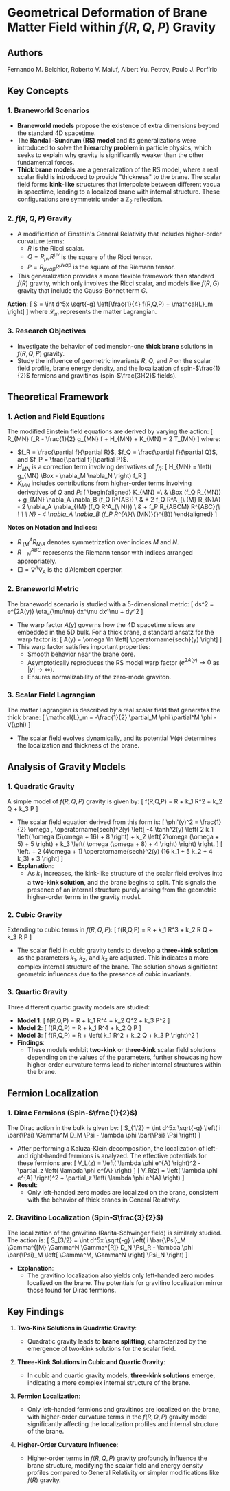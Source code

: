 

# Geometrical Deformation of Brane Matter Field within $f(R,Q,P)$ Gravity

## Authors
Fernando M. Belchior, Roberto V. Maluf, Albert Yu. Petrov, Paulo J. Porfírio

## Key Concepts

### 1. Braneworld Scenarios
- **Braneworld models** propose the existence of extra dimensions beyond the standard 4D spacetime.
- The **Randall-Sundrum (RS) model** and its generalizations were introduced to solve the **hierarchy problem** in particle physics, which seeks to explain why gravity is significantly weaker than the other fundamental forces.
- **Thick brane models** are a generalization of the RS model, where a real scalar field is introduced to provide "thickness" to the brane. The scalar field forms **kink-like** structures that interpolate between different vacua in spacetime, leading to a localized brane with internal structure. These configurations are symmetric under a $\mathbb{Z}_2$ reflection.

### 2. $f(R,Q,P)$ Gravity
- A modification of Einstein's General Relativity that includes higher-order curvature terms:
  - $R$ is the Ricci scalar.
  - $Q = R_{\mu\nu} R^{\mu\nu}$ is the square of the Ricci tensor.
  - $P = R_{\mu\nu\alpha\beta} R^{\mu\nu\alpha\beta}$ is the square of the Riemann tensor.
- This generalization provides a more flexible framework than standard $f(R)$ gravity, which only involves the Ricci scalar, and models like $f(R,G)$ gravity that include the Gauss-Bonnet term $G$.

**Action**:
\[
S = \int d^5x \sqrt{-g} \left[\frac{1}{4} f(R,Q,P) + \mathcal{L}_m \right]
\]
where $\mathcal{L}_m$ represents the matter Lagrangian.

### 3. Research Objectives
- Investigate the behavior of codimension-one **thick brane** solutions in $f(R,Q,P)$ gravity.
- Study the influence of geometric invariants $R$, $Q$, and $P$ on the scalar field profile, brane energy density, and the localization of spin-$\frac{1}{2}$ fermions and gravitinos (spin-$\frac{3}{2}$ fields).

## Theoretical Framework

### 1. Action and Field Equations
The modified Einstein field equations are derived by varying the action:
\[
R_{MN} f_R - \frac{1}{2} g_{MN} f + H_{MN} + K_{MN} = 2 T_{MN}
\]
where:
- $f_R = \frac{\partial f}{\partial R}$, $f_Q = \frac{\partial f}{\partial Q}$, and $f_P = \frac{\partial f}{\partial P}$.
- $H_{MN}$ is a correction term involving derivatives of $f_R$:
  \[
  H_{MN} = \left( g_{MN} \Box - \nabla_M \nabla_N \right) f_R
  \]
- $K_{MN}$ includes contributions from higher-order terms involving derivatives of $Q$ and $P$:
  \[
  \begin{aligned}
  K_{MN} =\ & \Box (f_Q R_{MN}) + g_{MN} \nabla_A \nabla_B (f_Q R^{AB}) \\
           & + 2 f_Q R^A_{\ (M} R_{N)A} - 2 \nabla_A \nabla_{(M} (f_Q R^A_{\ N)}) \\
           & + f_P R_{ABCM} R^{ABC}_{\ \ \ \ N} - 4 \nabla_A \nabla_B (f_P R^{A}_{\ (MN)}{}^{B})
  \end{aligned}
  \]

**Notes on Notation and Indices:**
- $R^{A}_{\ (M} R_{N)A}$ denotes symmetrization over indices $M$ and $N$.
- $R^{ABC}_{\ \ \ \ N}$ represents the Riemann tensor with indices arranged appropriately.
- $\Box = \nabla^A \nabla_A$ is the d'Alembert operator.

### 2. Braneworld Metric
The braneworld scenario is studied with a 5-dimensional metric:
\[
ds^2 = e^{2A(y)} \eta_{\mu\nu} dx^\mu dx^\nu + dy^2
\]
- The warp factor $A(y)$ governs how the 4D spacetime slices are embedded in the 5D bulk. For a thick brane, a standard ansatz for the warp factor is:
  \[
  A(y) = \omega \ln \left[ \operatorname{sech}(y) \right]
  \]
- This warp factor satisfies important properties:
  - Smooth behavior near the brane core.
  - Asymptotically reproduces the RS model warp factor ($e^{2A(y)} \rightarrow 0$ as $|y| \rightarrow \infty$).
  - Ensures normalizability of the zero-mode graviton.

### 3. Scalar Field Lagrangian
The matter Lagrangian is described by a real scalar field that generates the thick brane:
\[
\mathcal{L}_m = -\frac{1}{2} \partial_M \phi \partial^M \phi - V(\phi)
\]
- The scalar field evolves dynamically, and its potential $V(\phi)$ determines the localization and thickness of the brane.

## Analysis of Gravity Models

### 1. Quadratic Gravity
A simple model of $f(R,Q,P)$ gravity is given by:
\[
f(R,Q,P) = R + k_1 R^2 + k_2 Q + k_3 P
\]
- The scalar field equation derived from this form is:
  \[
  \phi'(y)^2 = \frac{1}{2} \omega \, \operatorname{sech}^2(y) \left[ -4 \tanh^2(y) \left( 2 k_1 \left( \omega (5\omega + 16) + 8 \right) + k_2 \left( 2\omega (\omega + 5) + 5 \right) + k_3 \left( \omega (\omega + 8) + 4 \right) \right) \right.
  \]
  \[
  \left. + 2 (4\omega + 1) \operatorname{sech}^2(y) (16 k_1 + 5 k_2 + 4 k_3) + 3 \right]
  \]
- **Explanation**:
  - As $k_1$ increases, the kink-like structure of the scalar field evolves into a **two-kink solution**, and the brane begins to split. This signals the presence of an internal structure purely arising from the geometric higher-order terms in the gravity model.

### 2. Cubic Gravity
Extending to cubic terms in $f(R,Q,P)$:
\[
f(R,Q,P) = R + k_1 R^3 + k_2 R Q + k_3 R P
\]
- The scalar field in cubic gravity tends to develop a **three-kink solution** as the parameters $k_1$, $k_2$, and $k_3$ are adjusted. This indicates a more complex internal structure of the brane. The solution shows significant geometric influences due to the presence of cubic invariants.

### 3. Quartic Gravity
Three different quartic gravity models are studied:
- **Model 1**: 
  \[
  f(R,Q,P) = R + k_1 R^4 + k_2 Q^2 + k_3 P^2
  \]
- **Model 2**: 
  \[
  f(R,Q,P) = R + k_1 R^4 + k_2 Q P
  \]
- **Model 3**: 
  \[
  f(R,Q,P) = R + \left( k_1 R^2 + k_2 Q + k_3 P \right)^2
  \]
- **Findings**:
  - These models exhibit **two-kink** or **three-kink** scalar field solutions depending on the values of the parameters, further showcasing how higher-order curvature terms lead to richer internal structures within the brane.

## Fermion Localization

### 1. Dirac Fermions (Spin-$\frac{1}{2}$)
The Dirac action in the bulk is given by:
\[
S_{1/2} = \int d^5x \sqrt{-g} \left( i \bar{\Psi} \Gamma^M D_M \Psi - \lambda \phi \bar{\Psi} \Psi \right)
\]
- After performing a Kaluza-Klein decomposition, the localization of left- and right-handed fermions is analyzed. The effective potentials for these fermions are:
  \[
  V_L(z) = \left( \lambda \phi e^{A} \right)^2 - \partial_z \left( \lambda \phi e^{A} \right)
  \]
  \[
  V_R(z) = \left( \lambda \phi e^{A} \right)^2 + \partial_z \left( \lambda \phi e^{A} \right)
  \]
- **Result**:
  - Only left-handed zero modes are localized on the brane, consistent with the behavior of thick branes in General Relativity.

### 2. Gravitino Localization (Spin-$\frac{3}{2}$)
The localization of the gravitino (Rarita-Schwinger field) is similarly studied. The action is:
\[
S_{3/2} = \int d^5x \sqrt{-g} \left( i \bar{\Psi}_M \Gamma^{[M} \Gamma^N \Gamma^{R]} D_N \Psi_R - \lambda \phi \bar{\Psi}_M \left[ \Gamma^M, \Gamma^N \right] \Psi_N \right)
\]
- **Explanation**:
  - The gravitino localization also yields only left-handed zero modes localized on the brane. The potentials for gravitino localization mirror those found for Dirac fermions.

## Key Findings

1. **Two-Kink Solutions in Quadratic Gravity**:
   - Quadratic gravity leads to **brane splitting**, characterized by the emergence of two-kink solutions for the scalar field.

2. **Three-Kink Solutions in Cubic and Quartic Gravity**:
   - In cubic and quartic gravity models, **three-kink solutions** emerge, indicating a more complex internal structure of the brane.

3. **Fermion Localization**:
   - Only left-handed fermions and gravitinos are localized on the brane, with higher-order curvature terms in the $f(R,Q,P)$ gravity model significantly affecting the localization profiles and internal structure of the brane.

4. **Higher-Order Curvature Influence**:
   - Higher-order terms in $f(R,Q,P)$ gravity profoundly influence the brane structure, modifying the scalar field and energy density profiles compared to General Relativity or simpler modifications like $f(R)$ gravity.